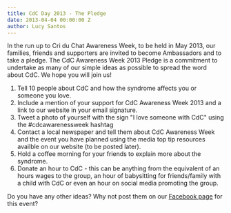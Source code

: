```yaml
---
title: CdC Day 2013 - The Pledge
date: 2013-04-04 00:00:00 Z
author: Lucy Santos
---
```


In the run up to Cri du Chat Awareness Week, to be held in May 2013, our families, friends and supporters are invited to become Ambassadors and to take a pledge. The CdC Awareness Week 2013 Pledge is a commitment to undertake as many of our simple ideas as possible to spread the word about CdC. We hope you will join us!
 

1. Tell 10 people about CdC and how the syndrome affects you or someone you love.
2. Include a mention of your support for CdC Awareness Week 2013 and a link to our website in your email signature.
3. Tweet a photo of yourself with the sign "I love someone with CdC" using the #cdcawarenessweek hashtag
4. Contact a local newspaper and tell them about CdC Awareness Week and the event you have planned using the media top tip resources availble on our website (to be posted later).
5. Hold a coffee morning for your friends to explain more about the syndrome.
6. Donate an hour to CdC - this can be anything from the equivalent of an hours wages to the group, an hour of babysitting for friends/family with a child with CdC or even an hour on social media promoting the group.

Do you have any other ideas? Why not post them on our [Facebook page](https://www.facebook.com/events/114563152063603/) for this event?